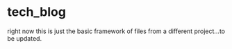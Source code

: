 # tech_blog

right now this is just the basic framework of files from a different project...to be updated.
